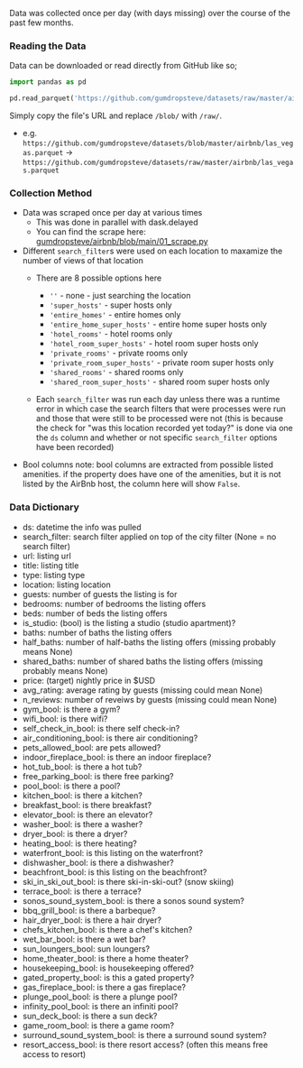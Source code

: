Data was collected once per day (with days missing) over the course of the past few months.

### Reading the Data
Data can be downloaded or read directly from GitHub like so;
```python
import pandas as pd

pd.read_parquet('https://github.com/gumdropsteve/datasets/raw/master/airbnb/las_vegas.parquet')
```

Simply copy the file's URL and replace `/blob/` with `/raw/`.
- e.g. `https://github.com/gumdropsteve/datasets/blob/master/airbnb/las_vegas.parquet` -> `https://github.com/gumdropsteve/datasets/raw/master/airbnb/las_vegas.parquet`

### Collection Method
- Data was scraped once per day at various times
  - This was done in parallel with dask.delayed
  - You can find the scrape here: [gumdropsteve/airbnb/blob/main/01_scrape.py](https://github.com/gumdropsteve/airbnb/blob/main/01_scrape.py)
- Different `search_filter`s were used on each location to maxamize the number of views of that location
  - There are 8 possible options here
    - `''` - none - just searching the location
    - `'super_hosts'` - super hosts only
    - `'entire_homes'` - entire homes only
    - `'entire_home_super_hosts'` - entire home super hosts only 
    - `'hotel_rooms'` - hotel rooms only
    - `'hotel_room_super_hosts'` - hotel room super hosts only
    - `'private_rooms'` - private rooms only
    - `'private_room_super_hosts'` - private room super hosts only
    - `'shared_rooms'` - shared rooms only
    - `'shared_room_super_hosts'` - shared room super hosts only

  - Each `search_filter` was run each day unless there was a runtime error in which case the search filters that were processes were run and those that were still to be processed were not (this is because the check for "was this location recorded yet today?" is done via one the `ds` column and whether or not specific `search_filter` options have been recorded) 
- Bool columns note: bool columns are extracted from possible listed amenities. if the property does have one of the amenities, but it is not listed by the AirBnb host, the column here will show `False`.

### Data Dictionary
- ds: datetime the info was pulled
- search_filter: search filter applied on top of the city filter (None = no search filter)
- url: listing url
- title: listing title
- type: listing type
- location: listing location
- guests: number of guests the listing is for
- bedrooms: number of bedrooms the listing offers
- beds: number of beds the listing offers
- is_studio: (bool) is the listing a studio (studio apartment)?
- baths: number of baths the listing offers
- half_baths: number of half-baths the listing offers (missing probably means None)
- shared_baths: number of shared baths the listing offers (missing probably means None)
- price: (target) nightly price in $USD
- avg_rating: average rating by guests (missing could mean None)
- n_reviews: number of reveiws by guests (missing could mean None)
- gym_bool: is there a gym?
- wifi_bool: is there wifi?
- self_check_in_bool: is there self check-in?
- air_conditioning_bool: is there air conditioning?
- pets_allowed_bool: are pets allowed?
- indoor_fireplace_bool: is there an indoor fireplace?
- hot_tub_bool: is there a hot tub?
- free_parking_bool: is there free parking?
- pool_bool: is there a pool?
- kitchen_bool: is there a kitchen?
- breakfast_bool: is there breakfast?
- elevator_bool: is there an elevator?
- washer_bool: is there a washer?
- dryer_bool: is there a dryer?
- heating_bool: is there heating?
- waterfront_bool: is this listing on the waterfront?
- dishwasher_bool: is there a dishwasher?
- beachfront_bool: is this listing on the beachfront?
- ski_in_ski_out_bool: is there ski-in-ski-out? (snow skiing)
- terrace_bool: is there a terrace?
- sonos_sound_system_bool: is there a sonos sound system?
- bbq_grill_bool: is there a barbeque?
- hair_dryer_bool: is there a hair dryer?
- chefs_kitchen_bool: is there a chef's kitchen?
- wet_bar_bool: is there a wet bar? 
- sun_loungers_bool: sun loungers? 
- home_theater_bool: is there a home theater?
- housekeeping_bool: is housekeeping offered?
- gated_property_bool: is this a gated property?
- gas_fireplace_bool: is there a gas fireplace? 
- plunge_pool_bool: is there a plunge pool?
- infinity_pool_bool: is there an infiniti pool?
- sun_deck_bool: is there a sun deck? 
- game_room_bool: is there a game room?
- surround_sound_system_bool: is there a surround sound system?
- resort_access_bool: is there resort access? (often this means free access to resort)
